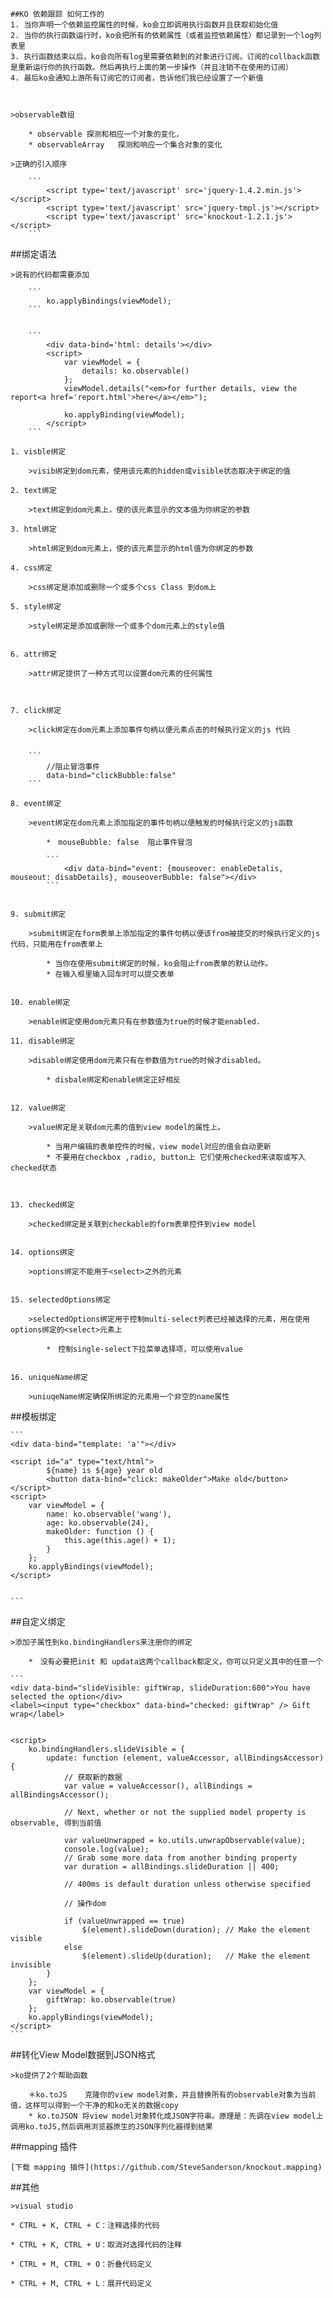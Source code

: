 	##KO 依赖跟踪 如何工作的
	1. 当你声明一个依赖监控属性的时候，ko会立即调用执行函数并且获取初始化值
	2. 当你的执行函数运行时，ko会把所有的依赖属性（或者监控依赖属性）都记录到一个log列表里
	3. 执行函数结束以后，ko会向所有log里需要依赖到的对象进行订阅。订阅的collback函数是重新运行你的执行函数。然后再执行上面的第一步操作（并且注销不在使用的订阅）
	4. 最后ko会通知上游所有订阅它的订阅者，告诉他们我已经设置了一个新值
	


	>observable数组
		
		* observable 探测和相应一个对象的变化，
		* observableArray	探测和响应一个集合对象的变化
	
	>正确的引入顺序

		```
			<script type='text/javascript' src='jquery-1.4.2.min.js'></script>
			<script type='text/javascript' src='jquery-tmpl.js'></script>
			<script type='text/javascript' src='knockout-1.2.1.js'></script>			
		```


##绑定语法

	
	
	>说有的代码都需要添加
		
		```
			ko.applyBindings(viewModel);
		```


		```
			<div data-bind='html: details'></div>
			<script>
				var viewModel = {
					details: ko.observable()
				};
				viewModel.details("<em>for further details, view the report<a href='report.html'>here</a></em>");
				
				ko.applyBinding(viewModel);
			</script>
		```

	1. visble绑定
		
		>visib绑定到dom元素，使用该元素的hidden或visible状态取决于绑定的值
	
	2. text绑定
		
		>text绑定到dom元素上，使的该元素显示的文本值为你绑定的参数
	
	3. html绑定
		
		>html绑定到dom元素上，使的该元素显示的html值为你绑定的参数
	
	4. css绑定
			
		>css绑定是添加或删除一个或多个css Class 到dom上
	
	5. style绑定
	
		>style绑定是添加或删除一个或多个dom元素上的style值 


	6. attr绑定
		
		>attr绑定提供了一种方式可以设置dom元素的任何属性

	

	7. click绑定
	
		>click绑定在dom元素上添加事件句柄以便元素点击的时候执行定义的js 代码
			
			
		```
			//阻止冒泡事件
			data-bind="clickBubble:false" 
		```
		
	8. event绑定
	
		>event绑定在dom元素上添加指定的事件句柄以便触发的时候执行定义的js函数
			
			*　mouseBubble: false  阻止事件冒泡

			```
				<div data-bind="event: {mouseover: enableDetalis, mouseout: disabDetails}, mouseoverBubble: false"></div>
			```  	
			

	9. submit绑定
	
		>submit绑定在form表单上添加指定的事件句柄以便该from被提交的时候执行定义的js代码，只能用在from表单上
			
			* 当你在使用submit绑定的时候，ko会阻止from表单的默认动作。
			* 在输入框里输入回车时可以提交表单

		
	10. enable绑定
	
		>enable绑定使用dom元素只有在参数值为true的时候才能enabled.

	11. disable绑定
		
		>disable绑定使用dom元素只有在参数值为true的时候才disabled。
			
			* disbale绑定和enable绑定正好相反


	12. value绑定
			
		>value绑定是关联dom元素的值到view model的属性上。
			
			* 当用户编辑的表单控件的时候，view model对应的值会自动更新
			* 不要用在checkbox ,radio, button上 它们使用checked来读取或写入checked状态
			 

	
	13. checked绑定
		
		>checked绑定是关联到checkable的form表单控件到view model
		

	14. options绑定
	
		>options绑定不能用于<select>之外的元素
		
	
	15. selectedOptions绑定

		>selectedOptions绑定用于控制multi-select列表已经被选择的元素，用在使用options绑定的<select>元素上

			*　控制single-select下拉菜单选择项，可以使用value
			
		
	16. uniqueName绑定

		>uniuqeName绑定确保所绑定的元素用一个非空的name属性




##模板绑定
	

	```
	<div data-bind="template: 'a'"></div>

    <script id="a" type="text/html">
            ${name} is ${age} year old
            <button data-bind="click: makeOlder">Make old</button>
    </script>
    <script>
        var viewModel = {
            name: ko.observable('wang'),
            age: ko.observable(24),
            makeOlder: function () {
                this.age(this.age() + 1);
            }
        };
        ko.applyBindings(viewModel);
    </script>
	

	```


##自定义绑定
	
	>添加子属性到ko.bindingHandlers来注册你的绑定

		*　没有必要把init 和 updata这两个callback都定义，你可以只定义其中的任意一个

	```
	<div data-bind="slideVisible: giftWrap, slideDuration:600">You have selected the option</div>
    <label><input type="checkbox" data-bind="checked: giftWrap" /> Gift wrap</label>

    
    <script>
        ko.bindingHandlers.slideVisible = {
            update: function (element, valueAccessor, allBindingsAccessor) {
                // 获取新的数据
                var value = valueAccessor(), allBindings = allBindingsAccessor();
                
                // Next, whether or not the supplied model property is observable, 得到当前值

                var valueUnwrapped = ko.utils.unwrapObservable(value);
                console.log(value);
                // Grab some more data from another binding property
                var duration = allBindings.slideDuration || 400;

                // 400ms is default duration unless otherwise specified

                // 操作dom

                if (valueUnwrapped == true)
                    $(element).slideDown(duration); // Make the element visible
                else
                    $(element).slideUp(duration);   // Make the element invisible
            }
        };
        var viewModel = {
            giftWrap: ko.observable(true)
        };
        ko.applyBindings(viewModel);
    </script>
	```



##转化View Model数据到JSON格式
	
	>ko提供了2个帮助函数

		＊ko.toJS	克隆你的view model对象，并且替换所有的observable对象为当前值，这样可以得到一个干净的和ko无关的数据copy
		* ko.toJSON	将view model对象转化成JSON字符串。原理是：先调在view model上调用ko.toJS,然后调用浏览器原生的JSON序列化器得到结果




##mapping 插件

	[下载 mapping 插件](https://github.com/SteveSanderson/knockout.mapping)







##其他
	
	>visual studio

	* CTRL + K, CTRL + C：注释选择的代码

	* CTRL + K, CTRL + U：取消对选择代码的注释

	* CTRL + M, CTRL + O：折叠代码定义

	* CTRL + M, CTRL + L：展开代码定义


